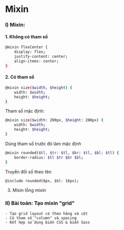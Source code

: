 # Mixin
### I) Mixin:
#### 1. Không có tham số
```sh
@mixin flexCenter {
    display: flex;
    justify-content: center;
    align-items: center;
}
```
#### 2. Có tham số
```sh
@mixin size($width, $height) {
    width: $width;
    height: $height;
}
```
Tham số mặc định:
```sh
@mixin size($width: 200px, $height: 200px) {
    width: $width;
    height: $height;
}
```
Dùng tham số trước đó làm mặc định
```sh
@mixin rounded($tl, $tr: $tl, $br: $tl, $bl: $tl) {
    border-radius: $tl $tr $br $bl;
}
```
Truyền đối số theo tên
```sh
@include rounded(8px, $bl: 16px);
```
3. Mixin lồng mixin
### II) Bài toán: Tạo mixin "grid"
    - Tạo grid layout có theo hàng và cột
    - Có tham số "column" và spacing
    - Kết hợp sử dụng biến CSS & biến Sass